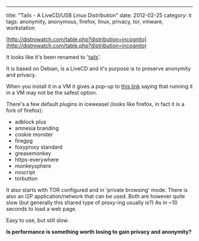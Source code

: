 ---
title: "Tails - A LiveCD/USB Linux Distribution"
date: 2012-02-25
category: it
tags: anonymity, anonymous, firefox, linux, privacy, tor, vmware, workstation

[http://distrowatch.com/table.php?distribution=incognito](http://distrowatch.com/table.php?distribution=incognito)

It looks like it's been renamed to '[tails](https://tails.boum.org/about/index.en.html "boum.org")'.

It is based on Debian, is a LiveCD and it's purpose is to preserve anonymity and privacy.

When you install it in a VM it gives a pop-up to [this link](https://tails.boum.org/doc/advanced_topics/virtualization/index.en.html "on boum.org") saying that running it in a VM may not be the safest option.

There's a few default plugins in iceweasel (looks like firefox, in fact it is a fork of firefox):

- adblock plus
- amnesia branding
- cookie monster
- firegpg
- foxyproxy standard
- greasemonkey
- https-everywhere
- monkeysphere
- noscript
- torbutton

It also starts with TOR configured and in 'private browsing' mode. There is also an I2P application/network that can be used. Both are however quite slow (but generally this shared type of proxy-ing usually is?) As in ~10 seconds to load a web page.

Easy to use, but still slow.

**Is performance is something worth losing to gain privacy and anonymity?**
